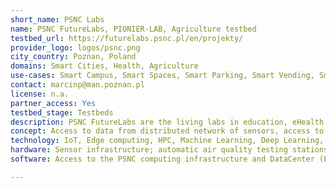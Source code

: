 ```yaml
---
short_name: PSNC Labs
name: PSNC FutureLabs, PIONIER-LAB, Agriculture testbed
testbed_url: https://futurelabs.psnc.pl/en/projekty/ 
provider_logo: logos/psnc.png
city_country: Poznan, Poland
domains: Smart Cities, Health, Agriculture
use-cases: Smart Campus, Smart Spaces, Smart Parking, Smart Vending, Smart Farming
contact: marcinp@man.poznan.pl
license: n.a.
partner_access: Yes
testbed_stage: Testbeds
description: PSNC FutureLabs are the living labs in education, eHealth, smart City (https://futurelabs.psnc.pl/en/projekty/). Each of the labs provides different kinds of technologies, etc. PIONIER-LAB (https://pionier-lab.pionier.net.pl/laby/) - is one the largest Polish Research Infrastructure roadmap project, in which one of the laboratories is Smart Campus as Smart City. It creates the testbed of 12 smart campuses in Poland, with many  sensors and infrastructure around smart spaces, parking, monitoring, energy, and others. The testbed will be available through the IoT/edge platforms for experimentation. eDWIN (https://www.edwin.gov.pl/) is a national platform for integrated plant protection, and provides access to network of agrometeo stations
concept: Access to data from distributed network of sensors, access to living lab building and spaces, access to data from network of agrometeo stations
technology: IoT, Edge computing, HPC, Machine Learning, Deep Learning, Big Data, Cloud Computing, AI, Edge Computing, Virtual Reality, Augmented Reality
hardware: Sensor infrastructure; automatic air quality testing stations; Agrometeo stations; smart metering monitoring equipment; robotics platforms and arms; cameras. 42 camera motion capture kit, Grass valley rio kit, pablo neo panel, sony bvm-x300 OLED monitors, phabrix rx500 analyzer (rasterizer), 24-speaker ambisonic installation, scanners (e.g., Arri Scan)
software: Access to the PSNC computing infrastructure and DataCenter (PSNC is the major HPC and DataCenter in Poland) services and software stacks for AI/ML/DL, BigData, etc.

---
```

